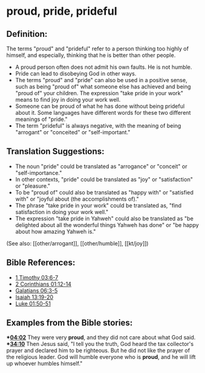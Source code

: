 # proud, pride, prideful #

## Definition: ##

The terms "proud" and "prideful" refer to a person thinking too highly of himself, and especially, thinking that he is better than other people.

* A proud person often does not admit his own faults. He is not humble.
* Pride can lead to disobeying God in other ways.
* The terms "proud" and "pride" can also be used in a positive sense, such as being "proud of" what someone else has achieved and being "proud of" your children. The expression "take pride in your work" means to find joy in doing your work well.
* Someone can be proud of what he has done without being prideful about it. Some languages have different words for these two different meanings of "pride."
* The term "prideful" is always negative, with the meaning of being "arrogant" or "conceited" or "self-important."

## Translation Suggestions: ###

* The noun "pride" could be translated as "arrogance" or "conceit" or "self-importance."
* In other contexts, "pride" could be translated as "joy" or "satisfaction" or "pleasure."
* To be "proud of" could also be translated as "happy with" or "satisfied with" or "joyful about (the accomplishments of)."
* The phrase "take pride in your work" could be translated as, "find satisfaction in doing your work well."
* The expression "take pride in Yahweh" could also be translated as "be delighted about all the wonderful things Yahweh has done" or "be happy about how amazing Yahweh is."

(See also: [[other/arrogant]], [[other/humble]], [[kt/joy]])

## Bible References: ##

* [1 Timothy 03:6-7](en/tn/1ti/help/03/06)
* [2 Corinthians 01:12-14](en/tn/2co/help/01/12)
* [Galatians 06:3-5](en/tn/gal/help/06/03)
* [Isaiah 13:19-20](en/tn/isa/help/13/19)
* [Luke 01:50-51](en/tn/luk/help/01/50)

## Examples from the Bible stories: ##

  __*[04:02](en/tn/obs/help/04/02)__ They were very __proud__, and they did not care about what God said.
  __*[34:10](en/tn/obs/help/34/10)__ Then Jesus said, "I tell you the truth, God heard the tax collector's prayer and declared him to be righteous. But he did not like the prayer of the religious leader. God will humble everyone who is __proud__, and he will lift up whoever humbles himself."